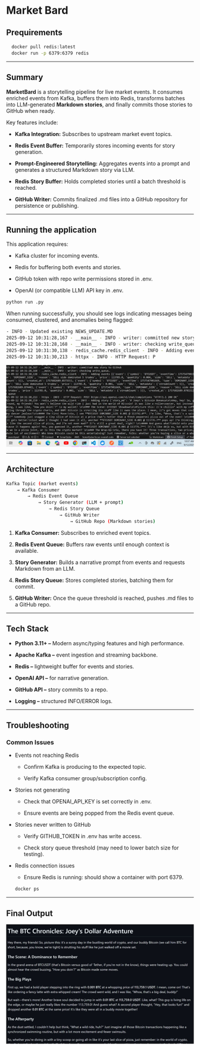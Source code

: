 # Market Bard

## Prequirements

```bash
  docker pull redis:latest
  docker run -p 6379:6379 redis
```

___

## Summary

**MarketBard** is a storytelling pipeline for live market events.
It consumes enriched events from Kafka, buffers them into Redis, transforms batches into LLM-generated **Markdown stories**, and finally commits those stories to GitHub when ready.

Key features include:

* **Kafka Integration:** Subscribes to upstream market event topics.

* **Redis Event Buffer:** Temporarily stores incoming events for story generation.

* **Prompt-Engineered Storytelling:** Aggregates events into a prompt and generates a structured Markdown story via LLM.

* **Redis Story Buffer:** Holds completed stories until a batch threshold is reached.

* **GitHub Writer:** Commits finalized .md files into a GitHub repository for persistence or publishing.

---

## Running the application

This application requires:

* Kafka cluster for incoming events.

* Redis for buffering both events and stories.

* GitHub token with repo write permissions stored in .env.

* OpenAI (or compatible LLM) API key in .env.

```bash
python run .py
```

When running successfully, you should see logs indicating messages being consumed, clustered, and anomalies being flagged:

```bash
- INFO - Updated existing NEWS_UPDATE.MD
2025-09-12 10:31:28,167 - __main__ - INFO - writer: committed new story to GitHub
2025-09-12 10:31:28,168 - __main__ - INFO - writer: checking write_queue…
2025-09-12 10:31:30,138 - redis_cache.redis_client - INFO - Adding events [{'event': {'symbol': 'BTCUSDT', 'eventTime': 1757547901547, 'type': 'DOMINANT_SIDE', 'reason': 'SELL side dominated 5 trades', 'price': 113785.0, 'quantity': 0.004, 'side': 'SELL', 'metadata': {'streakCount': 5}}, 'created_at': 1757682689.857355}, {'event': {'symbol': 'BTCUSDT', 'eventTime': 1757547901669, 'type': 'DOMINANT_SIDE', 'reason': 'SELL side dominated 5 trades', 'price': 113785.0, 'quantity': 0.001, 'side': 'SELL', 'metadata': {'streakCount': 5}}, 'created_at': 1757682689.87448}, {'event': {'symbol': 'BTCUSDT', 'eventTime': 1757547901669, 'type': 'DOMINANT_SIDE', 'reason': 'SELL side dominated 5 trades', 'price': 113785.0, 'quantity': 0.001, 'side': 'SELL', 'metadata': {'streakCount': 5}}, 'created_at': 1757682689.878151}] to the queue
2025-09-12 10:31:30,213 - httpx - INFO - HTTP Request: P
```

![Running](images/running.JPG)

---

## Architecture

```bash
Kafka Topic (market events) 
    → Kafka Consumer 
        → Redis Event Queue 
            → Story Generator (LLM + prompt) 
                → Redis Story Queue 
                    → GitHub Writer 
                        → GitHub Repo (Markdown stories)

```

1. **Kafka Consumer:** Subscribes to enriched event topics.

2. **Redis Event Queue:** Buffers raw events until enough context is available.

3. **Story Generator:** Builds a narrative prompt from events and requests Markdown from an LLM.

4. **Redis Story Queue:** Stores completed stories, batching them for commit.

5. **GitHub Writer:** Once the queue threshold is reached, pushes .md files to a GitHub repo.

---

## Tech Stack

* **Python 3.11+ –** Modern async/typing features and high performance.

* **Apache Kafka –** event ingestion and streaming backbone.

* **Redis –** lightweight buffer for events and stories.

* **OpenAI API –** for narrative generation.

* **GitHub API  –** story commits to a repo.

* **Logging –** structured INFO/ERROR logs.

---

## Troubleshooting

### Common Issues

* Events not reaching Redis

  * Confirm Kafka is producing to the expected topic.

  * Verify Kafka consumer group/subscription config.

* Stories not generating

  * Check that OPENAI_API_KEY is set correctly in .env.

  * Ensure events are being popped from the Redis event queue.

* Stories never written to GitHub

  * Verify GITHUB_TOKEN in .env has write access.

  * Check story queue threshold (may need to lower batch size for testing).

* Redis connection issues

  * Ensure Redis is running:
  should show a container with port 6379.

  ```bash
  docker ps
  ```

---

## Final Output

![FinalOutcome](<images/final outcome.JPG>)
